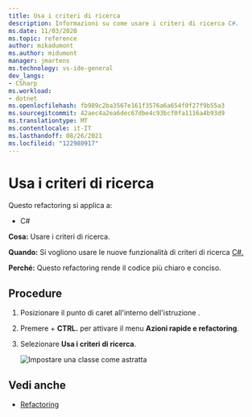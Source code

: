 ```yaml
---
title: Usa i criteri di ricerca
description: Informazioni su come usare i criteri di ricerca C#.
ms.date: 11/03/2020
ms.topic: reference
author: mikadumont
ms.author: midumont
manager: jmartens
ms.technology: vs-ide-general
dev_langs:
- CSharp
ms.workload:
- dotnet
ms.openlocfilehash: fb989c2ba3567e161f3576a6a654f0f27f9b55a3
ms.sourcegitcommit: 42aec4a2ea6dec67dbe4c93bcf0fa1116a4b93d9
ms.translationtype: MT
ms.contentlocale: it-IT
ms.lasthandoff: 08/26/2021
ms.locfileid: "122980917"
---
```

# <a name="use-pattern-matching"></a>Usa i criteri di ricerca

Questo refactoring si applica a:

- C#

**Cosa:** Usare i criteri di ricerca.

**Quando:** Si vogliono usare le nuove funzionalità di criteri di ricerca [C#.](/dotnet/csharp/whats-new/csharp-9#pattern-matching-enhancements)

**Perché:** Questo refactoring rende il codice più chiaro e conciso.

## <a name="how-to"></a>Procedure

1. Posizionare il punto di caret all'interno dell'istruzione .

2. Premere  + **CTRL.** per attivare il menu **Azioni rapide e refactoring**.

3. Selezionare **Usa i criteri di ricerca**.

    ![Impostare una classe come astratta](media/use-pattern-matching-not-syntax.png)

## <a name="see-also"></a>Vedi anche

- [Refactoring](../refactoring-in-visual-studio.md)
